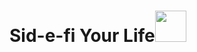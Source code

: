 # Sid-e-fi Your Life<img src="https://gfycat.com/magnificentunluckyamericanblackvulture" width="50">
